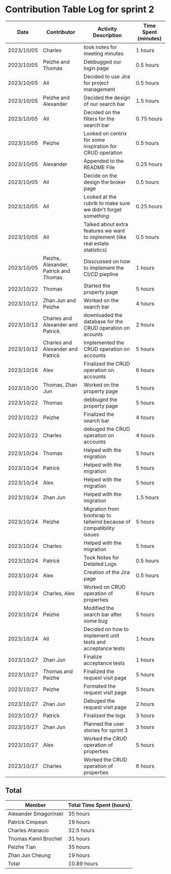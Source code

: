 # Contribution Table Log for sprint 2
| Date        | Contributor| Activity Description  | Time Spent (minutes)|
|-------------|----|----------------------------------------------------------------- |--------------|
| 2023/10/05  | Charles              |  took notes for meeting minutes                                    | 1 hours    |
| 2023/10/05  | Peizhe and Thomas       | Debbugged our login page             | 0.5 hours  |   
| 2023/10/05  | All          | Decided to use Jira for project management           | 0.5 hours  | 
| 2023/10/05  | Peizhe and Alexander           | Decided the design of our search bar| 1.5 hours|
| 2023/10/05  | All     |  Decided on the filters for the search bar                | 0.75 hours |
| 2023/10/05  | Peizhe              |  Looked on centrix for some inspiration for CRUD operation              | 0.5 hours |
| 2023/10/05  |  Alexander      |  Appended to the README File                | 0.25 hours |
| 2023/10/05  | All                       | Decide on the design the broker page                    |0.5 hours |
| 2023/10/05  | All                        | Looked at the rubrik to make sure we didn't forget something             | 0.25 hours | 
| 2023/10/05  | All      | Talked about extra features we want to implement (like real estate statistics)                      |0.5 hours  |
| 2023/10/05  |Peizhe, Alexander, Patrick and Thomas           | Disscussed on how to implement the CI/CD piepline                      |1 hours  |
| 2023/10/22 | Thomas          | Started the property page                   | 5 hours|
| 2023/10/12  |Zhan Jun and Peizhe        | Worked on the search bar                      |4 hours  |
| 2023/10/12  | Charles and Alexander and Patrick       | downloaded the database for the CRUD operation on acounts                   |2 hours  |
| 2023/10/12  | Charles and Alexander and Patrick            | Implemented the CRUD operation on accounts              |5 hours  | 
| 2023/10/16  | Alex             | Finalized the CRUD operation on accounts                   | 6 hours |
| 2023/10/20  | Thomas, Zhan Jun      | Worked on the property page             | 5 hours  |
| 2023/10/22 | Thomas          | debbuged the property page                 | 5 hours|
| 2023/10/22  | Peizhe            | Finalized the search bar                 |4 hours |
| 2023/10/22  | Charles            | debuged the CRUD operation on accounts   |4 hours  |
| 2023/10/24 | Thomas          | Helped with the migration                   | 5 hours|
| 2023/10/24 | Patrick          | Helped with the migration                   | 5 hours|
| 2023/10/24 | Alex         | Helped with the migration                   | 5 hours|
| 2023/10/24 | Zhan Jun          | Helped with the migration                   | 1.5 hours|
| 2023/10/24  | Peizhe            | Migration from bootsrap to tailwind because of compatibility issues   |5 hours  |
| 2023/10/24  | Charles            | Helped with the migration   |5 hours  |
| 2023/10/24  | Patrick           | Took Notes for Detailed Logs               | 0.5 hours  | 
| 2023/10/24  | Alex          | Creation of the Jira page                    |0.5 hours  |
| 2023/10/24 | Charles, Alex           | Worked on CRUD operation of properties                   | 6 hours|
| 2023/10/24  | Peizhe            | Modified the search bar after some bug   |5 hours  |
| 2023/10/24 | All           | Decided on how to implement unit tests and acceptance tests                   | 1 hours|
| 2023/10/27 | Zhan Jun           | Finalize acceptance tests                   | 1 hours|
| 2023/10/27 | Thomas and Peizhe          | Finalized the request visit page                   | 5 hours|
| 2023/10/27 | Peizhe           | Formated the request visit page                   | 5 hours|
| 2023/10/27  | Zhan Jun           | Debuged the request visit page   |2 hours  |
| 2023/10/27 | Patrick           | Finalized the logs                   | 3 hours|
| 2023/10/27 | Zhan Jun         | Planned the user stories for sprint 3                   | 3 hours |
| 2023/10/27 | Alex        | Worked the CRUD operation of properties                   | 5 hours |
| 2023/10/27 | Charles       | Worked the CRUD operation of properties                   | 6 hours |


## Total
|Member| Total Time Spent (hours)|
|---|---|
|Alexander Smagorinski	| 35 hours|
|Patrick Cimpean	| 19 hours|
|Charles Atanacio	| 32.5 hours|
|Thomas Kamil Brochet	| 31 hours|
|Peizhe Tian	| 35 hours|
|Zhan Jun Cheung	|19 hours|
|Total |10.89 hours|
